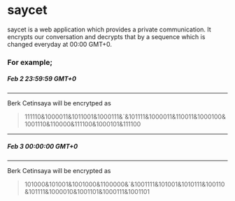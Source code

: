 # saycet

saycet is a web application which provides a private communication. It encrypts our conversation and decrypts that by a sequence which is changed everyday at 00:00 GMT+0.

### For example;
##### Feb 2 23:59:59 GMT+0
----
Berk Cetinsaya will be encrytped as
> 111110&1000011&1011001&1000111&`&101111&1000011&110011&1000100&1001110&110000&111100&1000101&111100

----

##### Feb 3 00:00:00 GMT+0
----
Berk Cetinsaya will be encrypted as 
> 101000&101001&1001000&1100000&`&1001111&101001&1010111&100110&101111&1000010&1001101&1000111&1001101

